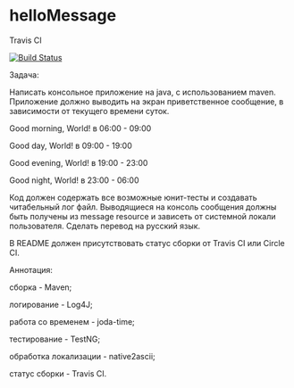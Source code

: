 # helloMessage

Travis CI

[![Build Status](https://travis-ci.org/VorlockPSV/pet-pojects.svg?branch=master)](https://travis-ci.org/VorlockPSV/pet-pojects)

Задача:

Написать консольное приложение на java, с использованием maven. Приложение должно выводить на экран приветственное сообщение, в зависимости от текущего времени суток.

Good morning, World! в 06:00 - 09:00

Good day, World! в 09:00 - 19:00

Good evening, World! в 19:00 - 23:00

Good night, World! в 23:00 - 06:00

Код должен содержать все возможные юнит-тесты и создавать читабельный лог файл. Выводящиеся на консоль сообщения должны быть получены из message resource и зависеть от системной локали пользователя. Сделать перевод на русский язык.	

В README должен присутствовать статус сборки от Travis CI или Circle CI.

Аннотация:

сборка - Maven;

логирование - Log4J;

работа со временем - joda-time;

тестирование - TestNG;

обработка локализации - native2ascii;

статус сборки - Travis CI.
